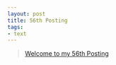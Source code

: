 ```yaml
---
layout: post
title: 56th Posting
tags: 
- text
---
```


> [Welcome to my 56th Posting](https://janghan-kor.tistory.com/318)
